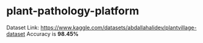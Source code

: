 # plant-pathology-platform
Dataset Link: https://www.kaggle.com/datasets/abdallahalidev/plantvillage-dataset
Accuracy is **98.45%**
